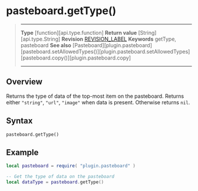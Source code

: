 # pasteboard.getType()

> --------------------- ------------------------------------------------------------------------------------------
> __Type__              [function][api.type.function]
> __Return value__      [String][api.type.String]
> __Revision__          [REVISION_LABEL](REVISION_URL)
> __Keywords__          getType, pasteboard
> __See also__          [Pasteboard][plugin.pasteboard]
>								[pasteboard.setAllowedTypes()][plugin.pasteboard.setAllowedTypes]
>								[pasteboard.copy()][plugin.pasteboard.copy]
> --------------------- ------------------------------------------------------------------------------------------


## Overview

Returns the type of data of the top-most item on the pasteboard. Returns either `"string"`, `"url"`, `"image"` when data is present. Otherwise returns `nil`.


## Syntax

	pasteboard.getType() 


## Example

``````lua
local pasteboard = require( "plugin.pasteboard" )

-- Get the type of data on the pasteboard
local dataType = pasteboard.getType()
``````